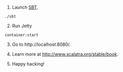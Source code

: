 1. Launch [SBT](http://www.scala-sbt.org/).

```
./sbt
```

2. Run Jetty

```
container:start
```

3. Go to http://localhost:8080/.

4. Learn more at http://www.scalatra.org/stable/book.

5. Happy hacking!
